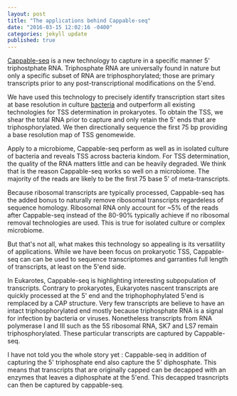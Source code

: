 ```yaml
---
layout: post
title: "The applications behind Cappable-seq"
date: "2016-03-15 12:02:16 -0400"
categories: jekyll update
published: true
---
```







[Cappable-seq][Cappable-seq] is a new technology to capture in a specific manner 5' triphostphate RNA. Triphosphate RNA are universally found in nature but only a specific subset of RNA are triphosphorylated; those are primary transcripts prior to any post-transcriptional modifications on the 5'end. 

We have used this technology to precisely identify transcription start sites at base resolution in culture [bacteria][Cappable-seq] and outperform all existing technologies for TSS determination in prokaryotes. To obtain the TSS, we shear the total RNA prior to capture and only retain the 5' ends that are triphosphorylated. We then directionally sequence the first 75 bp providing a base resolution map of TSS genomewide.

Apply to a microbiome, Cappable-seq perform as well as in isolated culture of bacteria and reveals TSS across bacteria kindom. For TSS determination, the quality of the RNA matters little and can be heavily degraded. We think that is the reason Cappable-seq works so well on a microbiome. The majority of the reads are likely to be the first 75 base 5' of meta-transcripts. 

Because ribosomal transcripts are typically processed, Cappable-seq has the added bonus to naturally remove ribosomal transcripts regardeless of sequence homology. Ribosomal RNA only account for ~5% of the reads after Cappable-seq instead of the 80-90% typically achieve if no ribosomal removal technologies are used. This is true for isolated culture or complex microbiome. 

But that's not all, what makes this technology so appealing is its versatility of applications. While we have been focus on prokaryotic TSS, Cappable-seq can can be used to sequence transcriptomes and garranties full length of transcripts, at least on the 5'end side. 

In Eukarotes, Cappable-seq is highlighting interesting subpopulation of transcripts. Contrary to prokaryotes, Eukaryotes nascent transcripts are quickly processed at the 5' end and the triphophophylated 5'end is remplaced by a CAP structure. Very few transcripts are believe to have an intact triphosphorylated end mostly because triphosphate RNA is a signal for infection by bacteria or viruses. Nonetheless transcripts from RNA polymerase I and III such as the 5S ribosomal RNA, SK7 and LS7 remain triphosphorylated. These particular transcripts are captured by Cappable-seq. 

I have not told you the whole story yet : Cappable-seq in addition of capturing the 5' triphosphate end also capture the 5' diphosphate. This means that transcripts that are originally capped can be decapped with an enzymes that leaves a diphosphate at the 5'end. This decapped trasncripts can then be captured by cappable-seq. 





[Cappable-seq]: http://bmcgenomics.biomedcentral.com/articles/10.1186/s12864-016-2539-z
